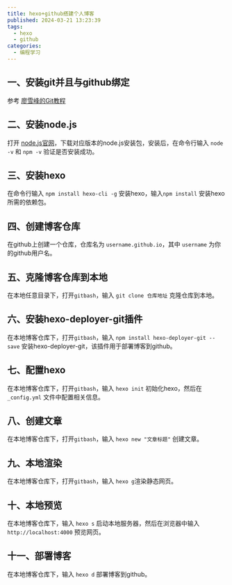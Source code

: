 ```yaml
---
title: hexo+github搭建个人博客
published: 2024-03-21 13:23:39
tags: 
  - hexo
  - github
categories: 
  - 编程学习
---
```


## 一、安装git并且与github绑定

参考 [廖雪峰的Git教程](https://www.liaoxuefeng.com/wiki/896043488029600)

## 二、安装node.js

打开 [node.js官网](https://nodejs.org/en)，下载对应版本的node.js安装包，安装后，在命令行输入 `node -v` 和 `npm -v` 验证是否安装成功。

## 三、安装hexo

在命令行输入 `npm install hexo-cli -g` 安装hexo，输入`npm install` 安装hexo所需的依赖包。

## 四、创建博客仓库

在github上创建一个仓库，仓库名为 `username.github.io`，其中 `username` 为你的github用户名。

## 五、克隆博客仓库到本地

在本地任意目录下，打开`gitbash`，输入 `git clone 仓库地址` 克隆仓库到本地。

## 六、安装hexo-deployer-git插件

在本地博客仓库下，打开`gitbash`，输入 `npm install hexo-deployer-git --save` 安装hexo-deployer-git，该插件用于部署博客到github。

## 七、配置hexo

在本地博客仓库下，打开`gitbash`，输入 `hexo init` 初始化hexo，然后在 `_config.yml` 文件中配置相关信息。

## 八、创建文章

在本地博客仓库下，打开`gitbash`，输入 `hexo new "文章标题"` 创建文章。

## 九、本地渲染

在本地博客仓库下，打开`gitbash`，输入 `hexo g`渲染静态网页。

## 十、本地预览

在本地博客仓库下，输入 `hexo s` 启动本地服务器，然后在浏览器中输入 `http://localhost:4000` 预览网页。

## 十一、部署博客

在本地博客仓库下，输入 `hexo d` 部署博客到github。
